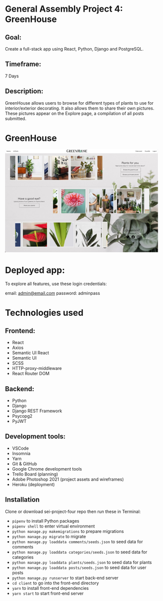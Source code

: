 # General Assembly Project 4: GreenHouse

## Goal:
Create a full-stack app using React, Python, Django and PostgreSQL.

## Timeframe:
7 Days

## Description:
GreenHouse allows users to browse for different types of plants to use for interior/exterior decorating. It also allows them to share their own pictures. These pictures appear on the Explore page, a compilation of all posts submitted.

# GreenHouse
![GreenHouse Home Page](client/src/assets/projectfour.jpg)

# Deployed app:
To explore all features, use these login credentials:

email: admin@email.com
password: adminpass

# Technologies used
## Frontend:
- React
- Axios
- Semantic UI React
- Semantic UI
- SCSS
- HTTP-proxy-middleware
- React Router DOM
## Backend:
- Python
- Django
- Django REST Framework
- Psycopg2
- PyJWT
## Development tools:
- VSCode
- Insomnia
- Yarn
- Git & GitHub
- Google Chrome development tools
- Trello Board (planning)
- Adobe Photoshop 2021 (project assets and wireframes)
- Heroku (deployment)

## Installation
Clone or download sei-project-four repo then run these in Terminal:
* `pipenv` to install Python packages
* `pipenv shell` to enter virtual environment
* `python manage.py makemigrations` to prepare migrations
* `python manage.py migrate` to migrate
* `python manage.py loaddata comments/seeds.json` to seed data for comments
* `python manage.py loaddata categories/seeds.json` to seed data for categories
* `python manage.py loaddata plants/seeds.json` to seed data for plants
* `python manage.py loaddata posts/seeds.json` to seed data for user posts
* `python manage.py runserver` to start back-end server
* `cd client` to go into the front-end directory
* `yarn` to install front-end dependencies
* `yarn start` to start front-end server
